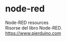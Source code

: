 # node-red
Node-RED resources<br>
Risorse del libro Node-RED.<br>
<a href>https://www.pierduino.com</a>

